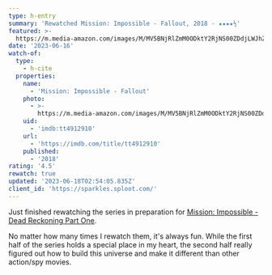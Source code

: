 ```yaml
---
type: h-entry
summary: 'Rewatched Mission: Impossible - Fallout, 2018 - ★★★★½'
featured: >-
  https://m.media-amazon.com/images/M/MV5BNjRlZmM0ODktY2RjNS00ZDdjLWJhZGYtNDljNWZkMGM5MTg0XkEyXkFqcGdeQXVyNjAwMjI5MDk@._V1_SX300.jpg
date: '2023-06-16'
watch-of:
  type:
    - h-cite
  properties:
    name:
      - 'Mission: Impossible - Fallout'
    photo:
      - >-
        https://m.media-amazon.com/images/M/MV5BNjRlZmM0ODktY2RjNS00ZDdjLWJhZGYtNDljNWZkMGM5MTg0XkEyXkFqcGdeQXVyNjAwMjI5MDk@._V1_SX300.jpg
    uid:
      - 'imdb:tt4912910'
    url:
      - 'https://imdb.com/title/tt4912910'
    published:
      - '2018'
rating: '4.5'
rewatch: true
updated: '2023-06-18T02:54:05.835Z'
client_id: 'https://sparkles.sploot.com/'
---
```


Just finished rewatching the series in preparation for [Mission: Impossible - Dead Reckoning Part One](https://imdb.com/title/tt9603212/).

No matter how many times I rewatch them, it's always fun. While the first half of the series holds a special place in my heart, the second half really figured out how to build this universe and make it different than other action/spy movies.
